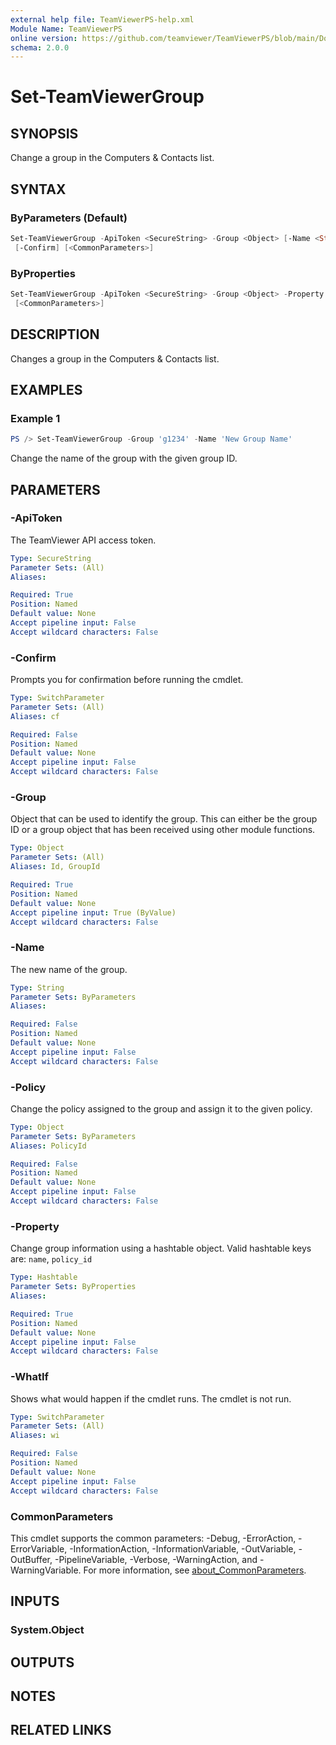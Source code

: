 ```yaml
---
external help file: TeamViewerPS-help.xml
Module Name: TeamViewerPS
online version: https://github.com/teamviewer/TeamViewerPS/blob/main/Docs/Help/Set-TeamViewerGroup.md
schema: 2.0.0
---
```


# Set-TeamViewerGroup

## SYNOPSIS

Change a group in the Computers & Contacts list.

## SYNTAX

### ByParameters (Default)

```powershell
Set-TeamViewerGroup -ApiToken <SecureString> -Group <Object> [-Name <String>] [-Policy <Object>] [-WhatIf]
 [-Confirm] [<CommonParameters>]
```

### ByProperties

```powershell
Set-TeamViewerGroup -ApiToken <SecureString> -Group <Object> -Property <Hashtable> [-WhatIf] [-Confirm]
 [<CommonParameters>]
```

## DESCRIPTION

Changes a group in the Computers & Contacts list.

## EXAMPLES

### Example 1

```powershell
PS /> Set-TeamViewerGroup -Group 'g1234' -Name 'New Group Name'
```

Change the name of the group with the given group ID.

## PARAMETERS

### -ApiToken

The TeamViewer API access token.

```yaml
Type: SecureString
Parameter Sets: (All)
Aliases:

Required: True
Position: Named
Default value: None
Accept pipeline input: False
Accept wildcard characters: False
```

### -Confirm

Prompts you for confirmation before running the cmdlet.

```yaml
Type: SwitchParameter
Parameter Sets: (All)
Aliases: cf

Required: False
Position: Named
Default value: None
Accept pipeline input: False
Accept wildcard characters: False
```

### -Group

Object that can be used to identify the group.
This can either be the group ID or a group object that has been received using
other module functions.

```yaml
Type: Object
Parameter Sets: (All)
Aliases: Id, GroupId

Required: True
Position: Named
Default value: None
Accept pipeline input: True (ByValue)
Accept wildcard characters: False
```

### -Name

The new name of the group.

```yaml
Type: String
Parameter Sets: ByParameters
Aliases:

Required: False
Position: Named
Default value: None
Accept pipeline input: False
Accept wildcard characters: False
```

### -Policy

Change the policy assigned to the group and assign it to the given policy.

```yaml
Type: Object
Parameter Sets: ByParameters
Aliases: PolicyId

Required: False
Position: Named
Default value: None
Accept pipeline input: False
Accept wildcard characters: False
```

### -Property

Change group information using a hashtable object.
Valid hashtable keys are: `name`, `policy_id`

```yaml
Type: Hashtable
Parameter Sets: ByProperties
Aliases:

Required: True
Position: Named
Default value: None
Accept pipeline input: False
Accept wildcard characters: False
```

### -WhatIf

Shows what would happen if the cmdlet runs.
The cmdlet is not run.

```yaml
Type: SwitchParameter
Parameter Sets: (All)
Aliases: wi

Required: False
Position: Named
Default value: None
Accept pipeline input: False
Accept wildcard characters: False
```

### CommonParameters

This cmdlet supports the common parameters: -Debug, -ErrorAction, -ErrorVariable, -InformationAction, -InformationVariable, -OutVariable, -OutBuffer, -PipelineVariable, -Verbose, -WarningAction, and -WarningVariable. For more information, see [about_CommonParameters](http://go.microsoft.com/fwlink/?LinkID=113216).

## INPUTS

### System.Object

## OUTPUTS

## NOTES

## RELATED LINKS
